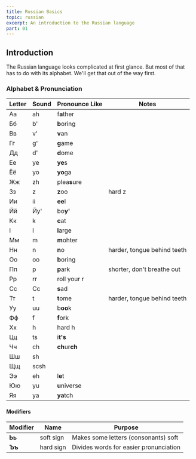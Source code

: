 ```yaml
---
title: Russian Basics
topic: russian
excerpt: An introduction to the Russian language
part: 01
---
```


## Introduction

The Russian language looks complicated at first glance. But most of that has to do with its alphabet. We'll get that out of the way first.

### Alphabet & Pronunciation

| Letter | Sound | Pronounce Like | Notes                       |
| ------ | ----- | -------------- | --------------------------- |
| Аа     | ah    | f**a**ther     |                             |
| Бб     | b'    | **b**oring     |                             |
| Вв     | v'    | **v**an        |                             |
| Гг     | g'    | **g**ame       |                             |
| Дд     | d'    | **d**ome       |                             |
| Ее     | ye    | **ye**s        |                             |
| Ёё     | yo    | **yo**ga       |                             |
| Жж     | zh    | plea**s**ure   |                             |
| Зз     | z     | **z**oo        | hard z                      |
| Ии     | ii    | **ee**l        |                             |
| Йй     | Йy'   | bo**y'**       |                             |
| Кк     | k     | **c**at        |                             |
| l      | l     | **l**arge      |                             |
| Мм     | m     | **m**ohter     |                             |
| Нн     | n     | **n**o         | harder, tongue behind teeth |
| Оо     | oo    | **b**oring     |                             |
| Пп     | p     | **p**ark       | shorter, don't breathe out  |
| Рр     | rr    | roll your r    |                             |
| Сс     | Сс    | **s**ad        |                             |
| Тт     | t     | **t**ome       | harder, tongue behind teeth |
| Уу     | uu    | b**oo**k       |                             |
| Фф     | f     | **f**ork       |                             |
| Хх     | h     | hard h         |                             |
| Цц     | ts    | i**t's**       |                             |
| Чч     | ch    | **ch**ur**ch** |                             |
| Шш     | sh    |                |                             |
| Щщ     | scsh  |                |                             |
| Ээ     | eh    | l**e**t        |                             |
| Юю     | yu    | **u**niverse   |                             |
| Яя     | ya    | **ya**tch      |                             |

#### Modifiers

| Modifier | Name      | Purpose                                |
| -------- | --------- | -------------------------------------- |
| **Ьь**   | soft sign | Makes some letters (consonants) soft   |
| **Ъъ**   | hard sign | Divides words for easier pronunciation |

